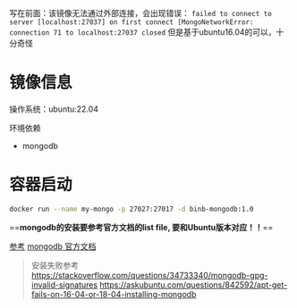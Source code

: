 写在前面：该镜像无法通过外部连接，会出现错误：
`failed to connect to server [localhost:27037] on first connect [MongoNetworkError: connection 71 to localhost:27037 closed`
但是基于ubuntu16.04的可以，十分奇怪

# 镜像信息

操作系统：ubuntu:22.04


环境依赖
- mongodb

# 容器启动

```sh
docker run --name my-mongo -p 27027:27017 -d binb-mongodb:1.0
```

==**mongodb的安装要参考官方文档的list file, 要和Ubuntu版本对应！！**==

[参考](https://pablo-ezequiel.medium.com/creating-a-docker-image-with-mongodb-4c8aa3f828f2)
[mongodb 官方文档](https://www.mongodb.com/docs/v4.0/tutorial/install-mongodb-on-ubuntu/)

>安装失败参考
>https://stackoverflow.com/questions/34733340/mongodb-gpg-invalid-signatures
>https://askubuntu.com/questions/842592/apt-get-fails-on-16-04-or-18-04-installing-mongodb